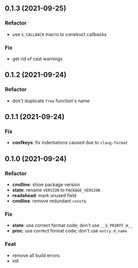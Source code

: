 ## 0.1.3 (2021-09-25)

### Refactor

- use `G_CALLBACK` macro to construct callbacks

### Fix

- get rid of cast warnings

## 0.1.2 (2021-09-24)

### Refactor

- don't duplicate `free` function's name

## 0.1.1 (2021-09-24)

### Fix

- **confkeys**: fix indentations caused due to `clang-format`

## 0.1.0 (2021-09-24)

### Refactor

- **cmdline**: show package version
- **state**: rename `VERSION` to `PACKAGE_VERSION`
- **readahead**: mark unused field
- **cmdline**: remove redundant `const`s

### Fix

- **state**: use correct format code; don't use `__G_PRINTF_H__`
- **proc**: use correct format code; don't use `entry.d_name`

### Feat

- remove all build errors
- init
